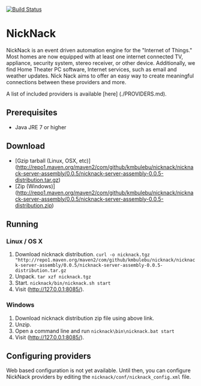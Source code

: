 [![Build Status](https://drone.io/github.com/kmbulebu/NickNack/status.png)](https://drone.io/github.com/kmbulebu/NickNack/latest)
# NickNack 
NickNack is an event driven automation engine for the "Internet of Things." Most homes are now equipped with at least one internet connected TV, appliance, security system, stereo receiver, or other device. Additionally, we find Home Theater PC software, Internet services, such as email and weather updates. Nick Nack aims to offer an easy way to create meaningful connections between these providers and more.

A list of included providers is available [here] (./PROVIDERS.md).

## Prerequisites
* Java JRE 7 or higher

## Download
* [Gzip tarball (Linux, OSX, etc)] (http://repo1.maven.org/maven2/com/github/kmbulebu/nicknack/nicknack-server-assembly/0.0.5/nicknack-server-assembly-0.0.5-distribution.tar.gz)
* [Zip (Windows)] (http://repo1.maven.org/maven2/com/github/kmbulebu/nicknack/nicknack-server-assembly/0.0.5/nicknack-server-assembly-0.0.5-distribution.zip)

## Running
### Linux / OS X
1. Download nicknack distribution. `curl -o nicknack.tgz "http://repo1.maven.org/maven2/com/github/kmbulebu/nicknack/nicknack-server-assembly/0.0.5/nicknack-server-assembly-0.0.5-distribution.tar.gz`
2. Unpack. `tar xzf nicknack.tgz`
3. Start. `nicknack/bin/nicknack.sh start`
4. Visit (http://127.0.0.1:8085/).

### Windows
1. Download nicknack distribution zip file using above link.
2. Unzip.
3. Open a command line and run `nicknack\bin\nicknack.bat start`
4. Visit (http://127.0.0.1:8085/).

## Configuring providers
Web based configuration is not yet available. Until then, you can configure NickNack providers by editing the `nicknack/conf/nicknack_config.xml` file. 
